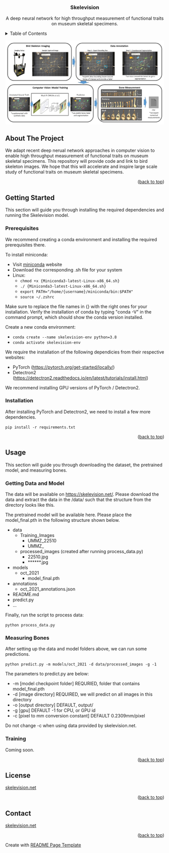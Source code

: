 <!-- PROJECT LOGO -->
<br />
<div align="center">

  <h3 align="center">Skelevision</h3>

  <p align="center">
    A deep neural network for high throughput measurement of functional traits on museum skeletal specimens.
  </p>
</div>



<!-- TABLE OF CONTENTS -->
<details>
  <summary>Table of Contents</summary>
  <ol>
    <li>
      <a href="#about-the-project">About The Project</a>
    </li>
    <li>
      <a href="#getting-started">Getting Started</a>
      <ul>
        <li><a href="#prerequisites">Prerequisites</a></li>
        <li><a href="#installation">Installation</a></li>
      </ul>
    </li>
    <li>
      <a href="#usage">Usage</a>
      <ul>
        <li><a href="#getting-data-and-model">Getting Data and Model</a></li>
        <li><a href="#measuring-bones">Measuring Bones</a></li>
        <li><a href="#training">Training</a></li>
      </ul>
    </li>
    <li><a href="#license">License</a></li>
    <li><a href="#contact">Contact</a></li>
  </ol>
</details>


![CV Workflow](media/cv_workflow.jpg)



<!-- ABOUT THE PROJECT -->
## About The Project

We adapt recent deep nerual network approaches in computer vision to enable high throughput measurement of functional traits on museum skeletal specimens. This repository will provide code and link to bird skeleton images. We hope that this will accelerate and inspire large scale study of functional traits on museum skeletal specimens. 

<p align="right">(<a href="#top">back to top</a>)</p>



<!-- GETTING STARTED -->
## Getting Started

This section will guide you through installing the required dependencies and running the Skelevision model. 

### Prerequisites

We recommend creating a conda environment and installing the required prerequisites there. 

To install miniconda:

- Visit [miniconda](https://docs.conda.io/en/latest/miniconda.html) website
- Download the corresponding .sh file for your system
- Linux:
    - ```chmod +x {Miniconda3-latest-Linux-x86_64.sh}```
    - ```./ {Miniconda3-latest-Linux-x86_64.sh}```
    - ```export PATH="/home/{username}/miniconda/bin:$PATH"```
    - ```source ~/.zshrc```

Make sure to replace the file names in {} with the right ones for your installation. Verify the installation of conda by typing "conda -V" in the command prompt, which should show the conda version installed. 

Create a new conda environment:

- ```conda create --name skelevision-env python=3.8```
- ```conda activate skelevision-env```

We require the installation of the following dependicies from their respective websites:

- PyTorch (https://pytorch.org/get-started/locally/)
- Detectron2 (https://detectron2.readthedocs.io/en/latest/tutorials/install.html)

We recommend installing GPU versions of PyTorch / Detectron2.

### Installation

After installing PyTorch and Detectron2, we need to install a few more dependencies.

```pip install -r requirements.txt```


<p align="right">(<a href="#top">back to top</a>)</p>



<!-- USAGE EXAMPLES -->
## Usage

This section will guide you through downloading the dataset, the pretrained model, and measuring bones. 

### Getting Data and Model

The data will be available on https://skelevision.net/. Please download the data and extract the data in the /data/ such that the structure from the directory looks like this. 

The pretrained model will be available here. Please place the model_final.pth in the following structure shown below. 

- data
    - Training_Images
        - UMMZ_22510
        - UMMZ_
    - processed_images (created after running process_data.py)
        - 22510.jpg
        - ******.jpg
- models
    - oct_2021
        - model_final.pth
- annotations
    - oct_2021_annotations.json
- README.md
- predict.py
- ...

Finally, run the script to process data:

```python process_data.py```

### Measuring Bones

After setting up the data and model folders above, we can run some predictions. 

```python predict.py -m models/oct_2021 -d data/processed_images -g -1```

The parameters to predict.py are below:

- -m [model checkpoint folder] REQURIED, folder that contains model_final.pth
- -d [image directory] REQUIRED, we will predict on all images in this directory
- -o [output directory] DEFAULT, output/
- -g [gpu] DEFAULT -1 for CPU, or GPU id
- -c [pixel to mm conversion constant] DEFAULT 0.2309mm/pixel

Do not change -c when using data provided by skelevision.net. 

### Training

Coming soon.

<p align="right">(<a href="#top">back to top</a>)</p>



<!-- LICENSE -->
## License

[skelevision.net](https://skelevision.net/)

<p align="right">(<a href="#top">back to top</a>)</p>



<!-- CONTACT -->
## Contact

[skelevision.net](https://skelevision.net/)

<p align="right">(<a href="#top">back to top</a>)</p>



Create with [README Page Template](https://github.com/othneildrew/Best-README-Template/blob/master/README.md)




<!-- MARKDOWN LINKS & IMAGES -->
<!-- https://www.markdownguide.org/basic-syntax/#reference-style-links -->
[contributors-shield]: https://img.shields.io/github/contributors/othneildrew/Best-README-Template.svg?style=for-the-badge
[contributors-url]: https://github.com/shadowninjazx/skelevision/graphs/contributors
[forks-shield]: https://img.shields.io/github/forks/othneildrew/Best-README-Template.svg?style=for-the-badge
[forks-url]: https://github.com/shadowninjazx/skelevision/network/members
[stars-shield]: https://img.shields.io/github/stars/othneildrew/Best-README-Template.svg?style=for-the-badge
[stars-url]: https://github.com/shadowninjazx/skelevision/stargazers
[issues-shield]: https://img.shields.io/github/issues/othneildrew/Best-README-Template.svg?style=for-the-badge
[issues-url]: https://github.com/shadowninjazx/skelevision/issues
[product-screenshot]: images/screenshot.png
